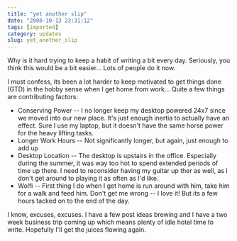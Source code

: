 ```yaml
---
title: "yet another slip"
date: "2008-10-13 23:31:12"
tags: [imported]
category: updates
slug: yet_another_slip
---
```


Why is it hard trying to keep a habit of writing a bit every day. Seriously, you think this would be a bit easier... Lots of people do it now.

I must confess, its been a lot harder to keep motivated to get things done (GTD) in the hobby sense when I get home from work... Quite a few things are contributing factors:

<ul>
	<li>Conserving Power -- I no longer keep my desktop powered 24x7 since we moved into our new place.  It's just enough inertia to actually have an effect.  Sure I use my laptop, but it doesn't have the same horse power for the heavy lifting tasks.</li>
	<li>Longer Work Hours -- Not significantly longer, but again, just enough to add up</li>
	<li>Desktop Location -- The desktop is upstairs in the office.  Especially during the summer, it was way too hot to spend extended periods of time up there.  I need to reconsider having my guitar up ther as well, as I don't get around to playing it as often as I'd like.</li>
	<li>Wolfi -- First thing I do when I get home is run around with him, take him for a walk and feed him.  Don't get me wrong -- I love it!  But its a few hours tacked on to the end of the day.</li>
</ul>

I know, excuses, excuses. I have a few post ideas brewing and I have a two week business trip coming up which means plenty of idle hotel time to write. Hopefully I'll get the juices flowing again.
